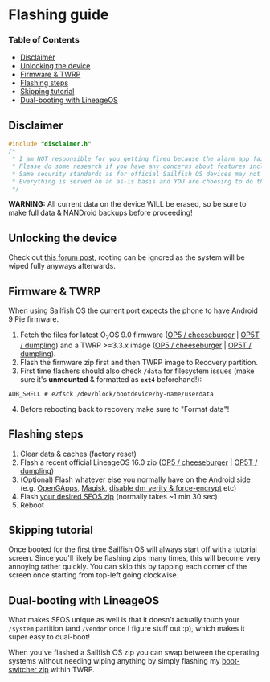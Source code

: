 # Flashing guide

### Table of Contents
* [Disclaimer](#disclaimer)
* [Unlocking the device](#unlocking-the-device)
* [Firmware & TWRP](#firmware-twrp)
* [Flashing steps](#flashing-steps)
* [Skipping tutorial](#skipping-tutorial)
* [Dual-booting with LineageOS](#dual-booting-with-lineageos)

## Disclaimer

```cpp
#include "disclaimer.h"
/*
 * I am NOT responsible for you getting fired because the alarm app failed or if you destroy your device.
 * Please do some research if you have any concerns about features included in this port.
 * Same security standards as for official Sailfish OS devices may not apply here.
 * Everything is served on an as-is basis and YOU are choosing to do these modifications.
 */
 ```

**WARNING:** All current data on the device WILL be erased, so be sure to make full data & NANDroid backups before proceeding!

## Unlocking the device

Check out [this forum post](https://forums.oneplus.com/threads/guide-oneplus-5-how-to-unlock-bootloader-flash-twrp-root-nandroid-efs-backup-and-more.548216/), rooting can be ignored as the system will be wiped fully anyways afterwards.

## Firmware & TWRP<a name="firmware-twrp"></a>

When using Sailfish OS the current port expects the phone to have Android 9 Pie firmware.

1. Fetch the files for latest O<sub>2</sub>OS 9.0 firmware ([OP5 / cheeseburger](https://sourceforge.net/projects/cheeseburgerdumplings/files/16.0/cheeseburger/firmware/) | [OP5T / dumpling](https://sourceforge.net/projects/cheeseburgerdumplings/files/16.0/dumpling/firmware/)) and a TWRP >=3.3.x image ([OP5 / cheeseburger](https://sourceforge.net/projects/cheeseburgerdumplings/files/16.0/cheeseburger/recovery/) | [OP5T / dumpling](https://sourceforge.net/projects/cheeseburgerdumplings/files/16.0/dumpling/recovery/)).
2. Flash the firmware zip first and then TWRP image to Recovery partition.
3. First time flashers should also check `/data` for filesystem issues (make sure it's **unmounted** & formatted as **`ext4`** beforehand!):
```
ADB_SHELL # e2fsck /dev/block/bootdevice/by-name/userdata
```
4. Before rebooting back to recovery make sure to "Format data"!

## Flashing steps

1. Clear data & caches (factory reset)
2. Flash a recent official LineageOS 16.0 zip ([OP5 / cheeseburger](https://download.lineageos.org/cheeseburger) | [OP5T / dumpling](https://download.lineageos.org/dumpling))
3. (Optional) Flash whatever else you normally have on the Android side (e.g. [OpenGApps](https://opengapps.org/), [Magisk](https://forum.xda-developers.com/apps/magisk/official-magisk-v7-universal-systemless-t3473445/), [disable dm_verity & force-encrypt](https://zackptg5.com/android.php#disverfe) etc)
4. Flash [your desired SFOS zip](https://mega.nz/#F!KhsWGYzT!nKLttGqwJg0DY-IArUlbdQ) (normally takes ~1 min 30 sec)
5. Reboot

## Skipping tutorial

Once booted for the first time Sailfish OS will always start off with a tutorial screen. Since you'll likely be flashing zips many times, this will become very annoying rather quickly. You can skip this by tapping each corner of the screen once starting from top-left going clockwise.

## Dual-booting with LineageOS

What makes SFOS unique as well is that it doesn't actually touch your `/system` partition (and `/vendor` once I figure stuff out :p), which makes it super easy to dual-boot!

When you've flashed a Sailfish OS zip you can swap between the operating systems without needing wiping anything by simply flashing my [boot-switcher zip](https://git.io/fjPUq) within TWRP.
